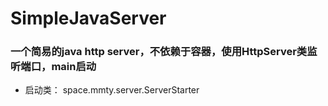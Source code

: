# SimpleJavaServer

### 一个简易的java http server，不依赖于容器，使用HttpServer类监听端口，main启动

- 启动类： space.mmty.server.ServerStarter
